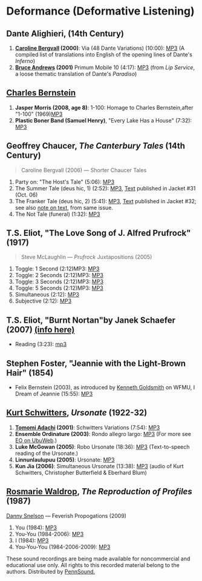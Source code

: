 Deformance (Deformative Listening)
==================================

Dante Alighieri, (14th Century)
-------------------------------

1.  **[Caroline Bergvall](Bergvall.php) (2000)**: Via (48 Dante Variations) (10:00): [MP3](http://mediamogul.seas.upenn.edu/pennsound/authors/Bergvall/Bergvall-Caroline-Via-2004.mp3) (A compiled list of translations into English of the opening lines of Dante's *Inferno*)
2.  **[Bruce Andrews](Andrews.php) (2001)** Primum Mobile 10 (4:17): [MP3](http://media.sas.upenn.edu/pennsound/authors/Andrews/UBuffalo-2001/Andrews-Bruce_07_Primum-Mobile-10_UBuffalo_11-28-01.mp3) (from *Lip Service*, a loose thematic translation of Dante's *Paradiso*)

[Charles Bernstein](http://www.writing.upenn.edu/pennsound/x/Bernstein.html)
----------------------------------------------------------------------------

1.  **Jasper Morris (2008, age 8)**: 1-100: Homage to Charles Bernstein,after "1-100" (1969)[MP3](http://media.sas.upenn.edu/pennsound/authors/Bernstein/singles/Morris-Jasper_1-100-for-Charles-Bernstein_2008.mp3)
2.  **Plastic Boner Band (Samuel Henry)**, "Every Lake Has a House" (7:32): [MP3](http://media.sas.upenn.edu/pennsound/authors/Bernstein/singles/Plastic-Boner-Band_Every-Lake-Has-a-House_2008.mp3)

Geoffrey Chaucer, *The Canterbury Tales* (14th Century)
-------------------------------------------------------

> Caroline Bergvall (2006) — Shorter Chaucer Tales

1.  Party on: "The Host's Tale" (5:06): [MP3](http://media.sas.upenn.edu/pennsound/authors/Bergvall/Chaucer/Bergvall-Caroline_Chaucer_01_Hosts-Tale_2006.mp3)
2.  The Summer Tale (deus hic, 1) (2:52): [MP3](http://media.sas.upenn.edu/pennsound/authors/Bergvall/Chaucer/Bergvall-Caroline_Chaucer_02%20Summer-Tale_2006.mp3), [Text](http://jacketmagazine.com/31/bergvall-summertale.html) published in Jacket \#31 (Oct. 06)
3.  The Franker Tale (deus hic, 2) (5:41): [MP3](http://media.sas.upenn.edu/pennsound/authors/Bergvall/Chaucer/Bergvall-Caroline_Chaucer_03_Franker-Tale_2006.mp3), [Text](http://jacketmagazine.com/32/p-bergvall-franker.shtml) published in
    Jacket \#32; see also [note on text](http://jacketmagazine.com/32/p-bergvall-franker-aside.shtml), from same issue.
4.  The Not Tale (funeral) (1:32): [MP3](http://media.sas.upenn.edu/pennsound/authors/Bergvall/Chaucer/Bergvall-Caroline_Chaucer_04_Not-Tale_2006.mp3)

T.S. Eliot, "The Love Song of J. Alfred Prufrock" (1917)
--------------------------------------------------------

> Steve McLaughlin — *Prufrock* Juxtapositions (2005)

1.  Toggle: 1 Second (2:12)MP3: [MP3](http://media.sas.upenn.edu/pennsound/authors/McLaughlin/McLaughlin-Steve_Eliot-Prufrock-wreading-1sec_2005.mp3)
2.  Toggle: 2 Seconds (2:12)MP3: [MP3](http://media.sas.upenn.edu/pennsound/authors/McLaughlin/McLaughlin-Steve_Eliot-Prufrock-wreading-2sec_2005.mp3)
3.  Toggle: 3 Seconds (2:12)MP3: [MP3](http://media.sas.upenn.edu/pennsound/authors/McLaughlin/McLaughlin-Steve_Eliot-Prufrock-wreading-3sec_2005.mp3)
4.  Toggle: 5 Seconds (2:12)MP3: [MP3](http://media.sas.upenn.edu/pennsound/authors/McLaughlin/McLaughlin-Steve_Eliot-Prufrock-wreading-5sec_2005.mp3)
5.  Simultaneous (2:12): [MP3](http://media.sas.upenn.edu/pennsound/authors/McLaughlin/McLaughlin-Steve_Eliot-Prufrock-wreading-simultaneous_2005.mp3)
6.  Subjective (2:12): [MP3](http://media.sas.upenn.edu/pennsound/authors/McLaughlin/McLaughlin-Steve_Eliot-Prufrock-wreading-noconstraint_2005.mp3)

T.S. Eliot, "Burnt Nortan"by Janek Schaefer (2007) [(info here)](http://disquiet.com/2007/02/20/ts-eliot-remix-mp3/)
--------------------------------------------------------------------------------------------------------------------

-   Reading (3:23): [mp3](http://thediagram.com/3_6/mp3/schaefer.mp3)

Stephen Foster, "Jeannie with the Light-Brown Hair" (1854)
----------------------------------------------------------

-   Felix Bernstein (2003), as introduced by [Kenneth Goldsmith](http://writing.upenn.edu/pennsound/x/Goldsmith.html) on WFMU, I Dream of Jeannie (15:55): [MP3](http://media.sas.upenn.edu/pennsound/authors/Bernstein/singles/Bernstein-Felix_I-Dream-of-Jeannie_WFMU_2003.mp3)

[Kurt Schwitters](http://writing.upenn.edu/pennsound/x/Schwitters.html), *Ursonate* (1922-32)
---------------------------------------------------------------------------------------------

1.  **[Tomomi Adachi](http://www.writing.upenn.edu/pennsound/x/Adachi.html) (2001)**: Schwitters Variations (7:54): [MP3](http://mediamogul.seas.upenn.edu/pennsound/authors/Tomomi/Adachi_Tomomi_Ursonate.mp3)
2.  **Ensemble Ordinature (2003)**: Rondo allegro largo: [MP3](http://mediamogul.seas.upenn.edu/pennsound/authors/Ensemble-Ordinature/Ensemble-Ordinature-Ursonate-01-Rondo-allegro-largo.mp3) (For more see [EO on UbuWeb](http://www.ubu.com/sound/ensemble_ordinature.html).)
3.  **Luke McGowan (2005)**: Robo Ursonate (18:36): [MP3](http://media.sas.upenn.edu/pennsound/authors/McGowan/McGowan-Luke_Robo-Ursonate_2005.mp3) (Text-to-speech reading of the Ursonate.)
4.  **Linnunlaulupuu (2005)**: Ursonate: [MP3](http://mediamogul.seas.upenn.edu/pennsound/authors/Linnunlaulupuu/linnunlaulupuu_-_ursonate_by_kurt_schwitters,_live_at_laterna_11-02-2005.mp3)
5.  **Kun Jia (2006)**: Simultaneous Ursonate (13:38): [MP3](http://media.sas.upenn.edu/pennsound/authors/Jia/Jia-Kun_Simultaneous-Ursonate_2006.mp3) (audio of Kurt Schwitters, Christopher Butterfield & Eberhard Blum)

[Rosmarie Waldrop](Waldrop.php), *The Reproduction of Profiles* (1987)
----------------------------------------------------------------------

[Danny Snelson](Snelson.php) — Feverish Propogations (2009)

1.  You (1984): [MP3](http://media.sas.upenn.edu/pennsound/authors/Waldrop/Deformance/Waldrop-Rosmarie_01_Deformance-You-84_09.mp3)
2.  You-You (1984-2006): [MP3](http://media.sas.upenn.edu/pennsound/authors/Waldrop/Deformance/Waldrop-Rosmarie_02_Deformance-You-84-06_09.mp3)
3.  I (1984): [MP3](http://media.sas.upenn.edu/pennsound/authors/Waldrop/Deformance/Waldrop-Rosmarie_03_Deformance-I-06_09.mp3)
4.  You-You-You (1984-2006-2009): [MP3](http://media.sas.upenn.edu/pennsound/authors/Snelson/12-12-09/Snelson-Danny_10_You-You-You-1984_Segue-Series-Bowery_NYC_2-12-09.mp3)

These sound recordings are being made available for noncommercial and educational use only. All rights to this recorded material belong to the authors. Distributed by [PennSound.](../index.html)
